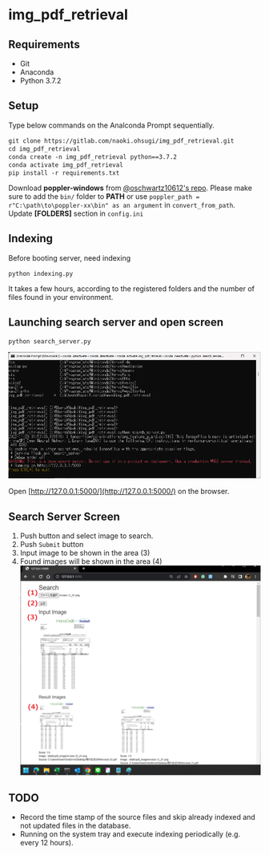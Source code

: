 # img_pdf_retrieval

## Requirements
- Git
- Anaconda
- Python 3.7.2

## Setup
Type below commands on the Analconda Prompt sequentially.
```
git clone https://gitlab.com/naoki.ohsugi/img_pdf_retrieval.git
cd img_pdf_retrieval
conda create -n img_pdf_retrieval python==3.7.2
conda activate img_pdf_retrieval
pip install -r requirements.txt
```

Download **poppler-windows** from [@oschwartz10612's repo](https://github.com/oschwartz10612/poppler-windows/releases/).
Please make sure to add the `bin/` folder to **PATH** or use `poppler_path = r"C:\path\to\poppler-xx\bin" as an argument` in `convert_from_path`.
Update **[FOLDERS]** section in `config.ini`

## Indexing
Before booting server, need indexing 
```
python indexing.py
```

It takes a few hours, according to the registered folders and the number of files found in your environment.

## Launching search server and open screen
```
python search_server.py
```
![search_server_commandline.png](./images/search_server_commandline.png)

Open [http://127.0.0.1:5000/](http://127.0.0.1:5000/) on the browser.

## Search Server Screen
 1. Push button and select image to search.
 2. Push `Submit` button
 3. Input image to be shown in the area (3)
 4. Found images will be shown in the area (4)
![search_server_screen.png](./images/search_server_screen.png)

## TODO
 - Record the time stamp of the source files and skip already indexed and not updated files in the database.
 - Running on the system tray and execute indexing periodically (e.g. every 12 hours).
